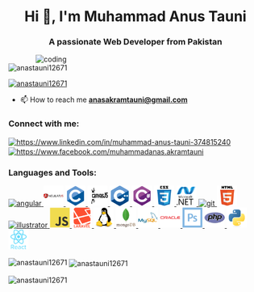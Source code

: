 <h1 align="center">Hi 👋, I'm Muhammad Anus Tauni</h1>
<h3 align="center">A passionate Web Developer from Pakistan</h3>
<img align="right" alt="coding" width="450" scr="https://images.search.yahoo.com/images/view;_ylt=AwrFNlM_lXtk_iUFh3CJzbkF;_ylu=c2VjA3NyBHNsawNpbWcEb2lkAzVlN2YzNGE4OGJmZTQwZmFjYjc4NjExNWMzODRmZjRjBGdwb3MDMzMEaXQDYmluZw--?back=https%3A%2F%2Fimages.search.yahoo.com%2Fsearch%2Fimages%3Fp%3Danimated%2Bcoding%2Bgif%26type%3DE210US91215G0%26fr%3Dmcafee%26fr2%3Dpiv-web%26tab%3Dorganic%26ri%3D33&w=680&h=428&imgurl=i.pinimg.com%2Foriginals%2F54%2Fe3%2F7d%2F54e37d8074ebcde1d96c77d7b2a7f310.gif&rurl=https%3A%2F%2Fwww.pinterest.com%2Fpin%2F126663808259167697%2F&size=1036.9KB&p=animated+coding+gif&oid=5e7f34a88bfe40facb786115c384ff4c&fr2=piv-web&fr=mcafee&tt=Pin+by+Tyress+White+on+Coding+Animations+%7C+Motion+design+animation+...&b=0&ni=21&no=33&ts=&tab=organic&sigr=DEC1wiqV1h.3&sigb=vyVyBhIAyGfT&sigi=t0Ct7aHXzzHG&sigt=m.TkrA3j6u2E&.crumb=xtRHWdS61dn&fr=mcafee&fr2=piv-web&type=E210US91215G0">

<p align="left"> <img src="https://komarev.com/ghpvc/?username=anastauni12671&label=Profile%20views&color=0e75b6&style=flat" alt="anastauni12671" /> </p>

<p align="left"> <a href="https://github.com/ryo-ma/github-profile-trophy"><img src="https://github-profile-trophy.vercel.app/?username=anastauni12671" alt="anastauni12671" /></a> </p>

- 📫 How to reach me **anasakramtauni@gmail.com**

<h3 align="left">Connect with me:</h3>
<p align="left">
<a href="https://linkedin.com/in/https://www.linkedin.com/in/muhammad-anus-tauni-374815240" target="blank"><img align="center" src="https://raw.githubusercontent.com/rahuldkjain/github-profile-readme-generator/master/src/images/icons/Social/linked-in-alt.svg" alt="https://www.linkedin.com/in/muhammad-anus-tauni-374815240" height="30" width="40" /></a>
<a href="https://fb.com/https://www.facebook.com/muhammadanas.akramtauni" target="blank"><img align="center" src="https://raw.githubusercontent.com/rahuldkjain/github-profile-readme-generator/master/src/images/icons/Social/facebook.svg" alt="https://www.facebook.com/muhammadanas.akramtauni" height="30" width="40" /></a>
</p>

<h3 align="left">Languages and Tools:</h3>
<p align="left"> <a href="https://angular.io" target="_blank" rel="noreferrer"> <img src="https://angular.io/assets/images/logos/angular/angular.svg" alt="angular" width="40" height="40"/> </a> <a href="https://angular.io" target="_blank" rel="noreferrer"> <img src="https://raw.githubusercontent.com/devicons/devicon/master/icons/angularjs/angularjs-original-wordmark.svg" alt="angularjs" width="40" height="40"/> </a> <a href="https://www.cprogramming.com/" target="_blank" rel="noreferrer"> <img src="https://raw.githubusercontent.com/devicons/devicon/master/icons/c/c-original.svg" alt="c" width="40" height="40"/> </a> <a href="https://canvasjs.com" target="_blank" rel="noreferrer"> <img src="https://raw.githubusercontent.com/Hardik0307/Hardik0307/master/assets/canvasjs-charts.svg" alt="canvasjs" width="40" height="40"/> </a> <a href="https://www.w3schools.com/cpp/" target="_blank" rel="noreferrer"> <img src="https://raw.githubusercontent.com/devicons/devicon/master/icons/cplusplus/cplusplus-original.svg" alt="cplusplus" width="40" height="40"/> </a> <a href="https://www.w3schools.com/cs/" target="_blank" rel="noreferrer"> <img src="https://raw.githubusercontent.com/devicons/devicon/master/icons/csharp/csharp-original.svg" alt="csharp" width="40" height="40"/> </a> <a href="https://www.w3schools.com/css/" target="_blank" rel="noreferrer"> <img src="https://raw.githubusercontent.com/devicons/devicon/master/icons/css3/css3-original-wordmark.svg" alt="css3" width="40" height="40"/> </a> <a href="https://dotnet.microsoft.com/" target="_blank" rel="noreferrer"> <img src="https://raw.githubusercontent.com/devicons/devicon/master/icons/dot-net/dot-net-original-wordmark.svg" alt="dotnet" width="40" height="40"/> </a> <a href="https://git-scm.com/" target="_blank" rel="noreferrer"> <img src="https://www.vectorlogo.zone/logos/git-scm/git-scm-icon.svg" alt="git" width="40" height="40"/> </a> <a href="https://www.w3.org/html/" target="_blank" rel="noreferrer"> <img src="https://raw.githubusercontent.com/devicons/devicon/master/icons/html5/html5-original-wordmark.svg" alt="html5" width="40" height="40"/> </a> <a href="https://www.adobe.com/in/products/illustrator.html" target="_blank" rel="noreferrer"> <img src="https://www.vectorlogo.zone/logos/adobe_illustrator/adobe_illustrator-icon.svg" alt="illustrator" width="40" height="40"/> </a> <a href="https://developer.mozilla.org/en-US/docs/Web/JavaScript" target="_blank" rel="noreferrer"> <img src="https://raw.githubusercontent.com/devicons/devicon/master/icons/javascript/javascript-original.svg" alt="javascript" width="40" height="40"/> </a> <a href="https://laravel.com/" target="_blank" rel="noreferrer"> <img src="https://raw.githubusercontent.com/devicons/devicon/master/icons/laravel/laravel-plain-wordmark.svg" alt="laravel" width="40" height="40"/> </a> <a href="https://www.linux.org/" target="_blank" rel="noreferrer"> <img src="https://raw.githubusercontent.com/devicons/devicon/master/icons/linux/linux-original.svg" alt="linux" width="40" height="40"/> </a> <a href="https://www.mongodb.com/" target="_blank" rel="noreferrer"> <img src="https://raw.githubusercontent.com/devicons/devicon/master/icons/mongodb/mongodb-original-wordmark.svg" alt="mongodb" width="40" height="40"/> </a> <a href="https://www.mysql.com/" target="_blank" rel="noreferrer"> <img src="https://raw.githubusercontent.com/devicons/devicon/master/icons/mysql/mysql-original-wordmark.svg" alt="mysql" width="40" height="40"/> </a> <a href="https://www.oracle.com/" target="_blank" rel="noreferrer"> <img src="https://raw.githubusercontent.com/devicons/devicon/master/icons/oracle/oracle-original.svg" alt="oracle" width="40" height="40"/> </a> <a href="https://www.photoshop.com/en" target="_blank" rel="noreferrer"> <img src="https://raw.githubusercontent.com/devicons/devicon/master/icons/photoshop/photoshop-line.svg" alt="photoshop" width="40" height="40"/> </a> <a href="https://www.php.net" target="_blank" rel="noreferrer"> <img src="https://raw.githubusercontent.com/devicons/devicon/master/icons/php/php-original.svg" alt="php" width="40" height="40"/> </a> <a href="https://www.python.org" target="_blank" rel="noreferrer"> <img src="https://raw.githubusercontent.com/devicons/devicon/master/icons/python/python-original.svg" alt="python" width="40" height="40"/> </a> <a href="https://reactjs.org/" target="_blank" rel="noreferrer"> <img src="https://raw.githubusercontent.com/devicons/devicon/master/icons/react/react-original-wordmark.svg" alt="react" width="40" height="40"/> </a> </p>

<p><img align="left" src="https://github-readme-stats.vercel.app/api/top-langs?username=anastauni12671&show_icons=true&locale=en&layout=compact" alt="anastauni12671" /></p>

<p>&nbsp;<img align="center" src="https://github-readme-stats.vercel.app/api?username=anastauni12671&show_icons=true&locale=en" alt="anastauni12671" /></p>

<p><img align="center" src="https://github-readme-streak-stats.herokuapp.com/?user=anastauni12671&" alt="anastauni12671" /></p>

